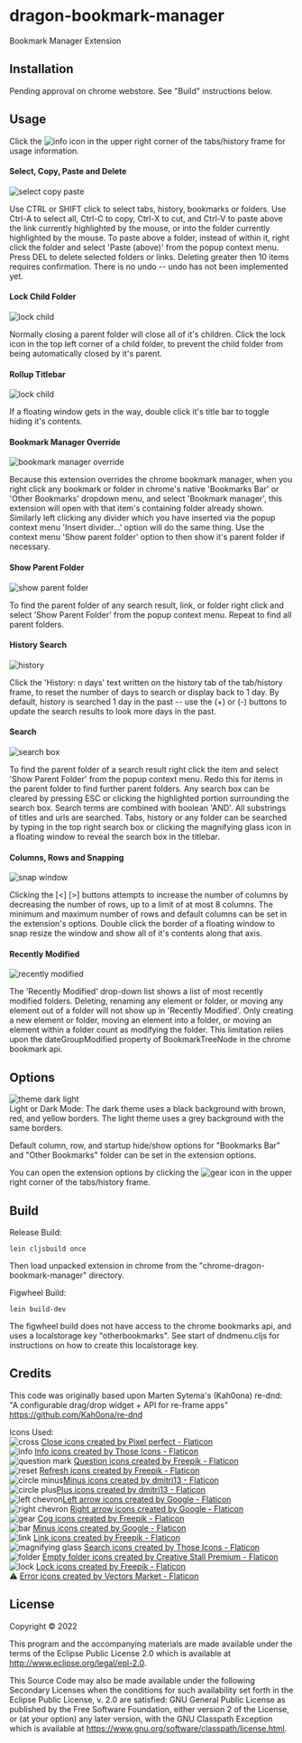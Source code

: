 ﻿# dragon-bookmark-manager

Bookmark Manager Extension

## Installation

Pending approval on chrome webstore. See "Build" instructions below.

## Usage

Click the ![info](/public/images/information.png) icon in the upper right corner of the tabs/history frame for usage information.

#### Select, Copy, Paste and Delete
![select copy paste](/public/images/help/select-copy-paste.png)

Use CTRL or SHIFT click to select tabs, history, bookmarks or folders. Use Ctrl-A to select all, Ctrl-C to copy, Ctrl-X to cut, and Ctrl-V to paste above the link currently highlighted by the mouse, or into the folder currently highlighted by the mouse. To paste above a folder, instead of within it, right click the folder and select 'Paste (above)' from the popup context menu. Press DEL to delete selected folders or links. Deleting greater then 10 items requires confirmation. There is no undo -- undo has not been implemented yet.

#### Lock Child Folder
![lock child](/public/images/help/lock-child.png)

Normally closing a parent folder will close all of it's children. Click the lock icon in the top left corner of a child folder, to prevent the child folder from being automatically closed by it's parent.

#### Rollup Titlebar
![lock child](/public/images/help/rollup.png)

If a floating window gets in the way, double click it's title bar to toggle hiding it's contents.

#### Bookmark Manager Override
![bookmark manager override](/public/images/help/bookmark-manager-override.png)

Because this extension overrides the chrome bookmark manager, when you right click any bookmark or folder in chrome's native 'Bookmarks Bar' or 'Other Bookmarks' dropdown menu, and select 'Bookmark manager', this extension will open with that item's containing folder already shown. Similarly left clicking any divider which you have inserted via the popup context menu 'Insert divider...' option will do the same thing. Use the context menu 'Show parent folder' option to then show it's parent folder if necessary.

#### Show Parent Folder
![show parent folder](/public/images/help/show-parent-folder.png)

To find the parent folder of any search result, link, or folder right click and select 'Show Parent Folder' from the popup context menu. Repeat to find all parent folders.

#### History Search
![history](/public/images/help/history.png)

Click the 'History: n days' text written on the history tab of the tab/history frame, to reset the number of days to search or display back to 1 day. By default, history is searched 1 day in the past -- use the (+) or (-) buttons to update the search results to look more days in the past.

#### Search
![search box](/public/images/help/searchbox.png)

To find the parent folder of a search result right click the item and select 'Show Parent Folder' from the popup context menu. Redo this for items in the parent folder to find further parent folders. Any search box can be cleared by pressing ESC or clicking the highlighted portion surrounding the search box. Search terms are combined with boolean 'AND'. All substrings of titles and urls are searched. Tabs, history or any folder can be searched by typing in the top right search box or clicking the magnifying glass icon in a floating window to reveal the search box in the titlebar.

#### Columns, Rows and Snapping
![snap window](/public/images/help/snap-window.png)

Clicking the [<] [>] buttons attempts to increase the number of columns by decreasing the number of rows, up to a limit of at most 8 columns. The minimum and maximum number of rows and default columns can be set in the extension's options. Double click the border of a floating window to snap resize the window and show all of it's contents along that axis.

#### Recently Modified
![recently modified](/public/images/help/recently-modified.png)

The 'Recently Modified' drop-down list shows a list of most recently modified folders. Deleting, renaming any element or folder, or moving any element out of a folder will not show up in 'Recently Modified'. Only creating a new element or folder, moving an element into a folder, or moving an element within a folder count as modifying the folder. This limitation relies upon the dateGroupModified property of BookmarkTreeNode in the chrome bookmark api.

## Options
![theme dark light](/public/images/help/theme-dark-light.png)  
Light or Dark Mode: The dark theme uses a black background with brown, red, and yellow borders. The light theme uses a grey background with the same borders.

Default column, row, and startup hide/show options for "Bookmarks Bar" and "Other Bookmarks" folder can be set in the extension options.

You can open the extension options by clicking the ![gear](/public/images/gear-option.png) icon in the upper right corner of the tabs/history frame.

## Build
Release Build:

    lein cljsbuild once

Then load unpacked extension in chrome from the "chrome-dragon-bookmark-manager" directory.

Figwheel Build:

    lein build-dev

The figwheel build does not have access to the chrome bookmarks api, and uses a localstorage key "otherbookmarks".
See start of dndmenu.cljs for instructions on how to create this localstorage key. 

## Credits
This code was originally based upon Marten Sytema's (Kah0ona) re-dnd:  
"A configurable drag/drop widget + API for re-frame apps"  
https://github.com/Kah0ona/re-dnd

Icons Used:  
![cross](/public/images/close16.png) [Close icons created by Pixel perfect - Flaticon](https://www.flaticon.com/free-icons/close)  
![info](/public/images/information.png) [Info icons created by Those Icons - Flaticon](https://www.flaticon.com/free-icons/info)  
![question mark](/chrome-dragon-bookmark-manager/images/help-web-button.png) [Question icons created by Freepik - Flaticon](https://www.flaticon.com/free-icons/question)  
![reset](/chrome-dragon-bookmark-manager/images/refreshing.png) [Refresh icons created by Freepik - Flaticon](https://www.flaticon.com/free-icons/refresh)  
![circle minus](/public/images/circle-minus.png)[Minus icons created by dmitri13 - Flaticon](https://www.flaticon.com/free-icons/minus)  
![circle plus](/public/images/circle-plus.png)[Plus icons created by dmitri13 - Flaticon](https://www.flaticon.com/free-icons/plus)  
![left chevron](/public/images/left-chevron.png)[Left arrow icons created by Google - Flaticon](https://www.flaticon.com/free-icons/left-arrow)  
![right chevron](/public/images/right-chevron.png) [Right arrow icons created by Google - Flaticon](https://www.flaticon.com/free-icons/right-arrow)  
![gear](/public/images/gear-option.png) [Cog icons created by Freepik - Flaticon](https://www.flaticon.com/free-icons/cog)  
![bar](/public/images/minus.png) [Minus icons created by Google - Flaticon](https://www.flaticon.com/free-icons/minus)  
![link](/public/images/link16.png) [Link icons created by Freepik - Flaticon](https://www.flaticon.com/free-icons/link)  
![magnifying glass](/public/images/magnifying-glass.png) [Search icons created by Those Icons - Flaticon](https://www.flaticon.com/free-icons/search)  
![folder](/public/images/folder16.png) [Empty folder icons created by Creative Stall Premium - Flaticon](https://www.flaticon.com/free-icons/empty-folder)  
![lock](/public/images/lock.png) [Lock icons created by Freepik - Flaticon](https://www.flaticon.com/free-icons/lock)  
:warning: [Error icons created by Vectors Market - Flaticon](https://www.flaticon.com/free-icons/error)  

## License

Copyright © 2022

This program and the accompanying materials are made available under the
terms of the Eclipse Public License 2.0 which is available at
http://www.eclipse.org/legal/epl-2.0.

This Source Code may also be made available under the following Secondary
Licenses when the conditions for such availability set forth in the Eclipse
Public License, v. 2.0 are satisfied: GNU General Public License as published by
the Free Software Foundation, either version 2 of the License, or (at your
option) any later version, with the GNU Classpath Exception which is available
at https://www.gnu.org/software/classpath/license.html.

